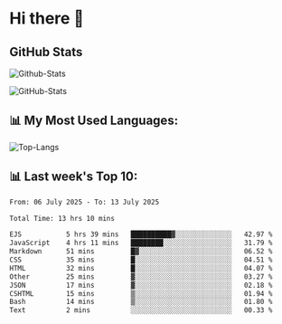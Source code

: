 # Hi there 👋

## GitHub Stats
![Github-Stats](https://github-readme-stats-sigma-five.vercel.app/api?username=ltorson&show_icons=true&theme=radical&count_private=true&show=reviews,discussions_started,discussions_answered,prs_merged,prs_merged_percentage)

![GitHub-Stats](https://github-readme-stats.vercel.app/api/wakatime?username=LeeTorson&theme=synthwave&size_weight=0.5&count_weight=0.5&title_color=36F9F6&langs_count=10&count_private=true)

## 📊 My Most Used Languages:
![Top-Langs](https://github-readme-stats-sigma-five.vercel.app/api/top-langs/?username=LTorson&layout=compact&langs_count=10)


## 📊 Last week's Top 10:
<!--START_SECTION:waka-->

```txt
From: 06 July 2025 - To: 13 July 2025

Total Time: 13 hrs 10 mins

EJS           5 hrs 39 mins   ██████████▓░░░░░░░░░░░░░░   42.97 %
JavaScript    4 hrs 11 mins   ████████░░░░░░░░░░░░░░░░░   31.79 %
Markdown      51 mins         █▓░░░░░░░░░░░░░░░░░░░░░░░   06.52 %
CSS           35 mins         █░░░░░░░░░░░░░░░░░░░░░░░░   04.51 %
HTML          32 mins         █░░░░░░░░░░░░░░░░░░░░░░░░   04.07 %
Other         25 mins         ▓░░░░░░░░░░░░░░░░░░░░░░░░   03.27 %
JSON          17 mins         ▓░░░░░░░░░░░░░░░░░░░░░░░░   02.18 %
CSHTML        15 mins         ▒░░░░░░░░░░░░░░░░░░░░░░░░   01.94 %
Bash          14 mins         ▒░░░░░░░░░░░░░░░░░░░░░░░░   01.80 %
Text          2 mins          ░░░░░░░░░░░░░░░░░░░░░░░░░   00.33 %
```

<!--END_SECTION:waka-->
